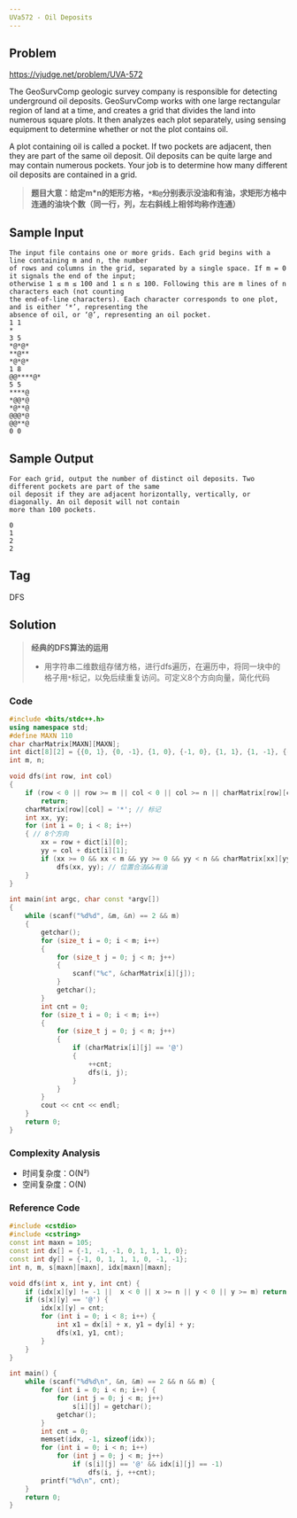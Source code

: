 ```yaml
---
UVa572 - Oil Deposits
---
```


## Problem

https://vjudge.net/problem/UVA-572

The GeoSurvComp geologic survey company is responsible for detecting underground oil deposits. GeoSurvComp works with one large rectangular region of land at a time, and creates a grid that divides the land into numerous square plots. It then analyzes each plot separately, using sensing equipment to determine whether or not the plot contains oil. 

A plot containing oil is called a pocket. If two pockets are adjacent, then they are part of the same oil deposit. Oil deposits can be quite large and may contain numerous pockets. Your job is to determine how many different oil deposits are contained in a grid.

> **题目大意：给定m*n的矩形方格，`*和@`分别表示没油和有油，求矩形方格中连通的油块个数（**同一行，列，左右斜线上相邻均称作连通**）**

## Sample Input

```
The input file contains one or more grids. Each grid begins with a line containing m and n, the number
of rows and columns in the grid, separated by a single space. If m = 0 it signals the end of the input;
otherwise 1 ≤ m ≤ 100 and 1 ≤ n ≤ 100. Following this are m lines of n characters each (not counting
the end-of-line characters). Each character corresponds to one plot, and is either ‘*’, representing the
absence of oil, or ‘@’, representing an oil pocket.
1 1
*
3 5
*@*@*
**@**
*@*@*
1 8
@@****@*
5 5
****@
*@@*@
*@**@
@@@*@
@@**@
0 0

```

## Sample Output

```
For each grid, output the number of distinct oil deposits. Two different pockets are part of the same
oil deposit if they are adjacent horizontally, vertically, or diagonally. An oil deposit will not contain
more than 100 pockets.

0
1
2
2
```

## Tag

DFS

## Solution

> **经典的DFS算法的运用**
>
> - 用字符串二维数组存储方格，进行dfs遍历，在遍历中，将同一块中的格子用`*`标记，以免后续重复访问。可定义8个方向向量，简化代码

### Code

```c++
#include <bits/stdc++.h>
using namespace std;
#define MAXN 110
char charMatrix[MAXN][MAXN];
int dict[8][2] = {{0, 1}, {0, -1}, {1, 0}, {-1, 0}, {1, 1}, {1, -1}, {-1, 1}, {-1, -1}}; // 8个方向
int m, n;

void dfs(int row, int col)
{
    if (row < 0 || row >= m || col < 0 || col >= n || charMatrix[row][col] != '@')
        return;
    charMatrix[row][col] = '*'; // 标记
    int xx, yy;
    for (int i = 0; i < 8; i++)
    { // 8个方向
        xx = row + dict[i][0];
        yy = col + dict[i][1];
        if (xx >= 0 && xx < m && yy >= 0 && yy < n && charMatrix[xx][yy] == '@')
            dfs(xx, yy); // 位置合法&&有油
    }
}

int main(int argc, char const *argv[])
{
    while (scanf("%d%d", &m, &n) == 2 && m)
    {
        getchar();
        for (size_t i = 0; i < m; i++)
        {
            for (size_t j = 0; j < n; j++)
            {
                scanf("%c", &charMatrix[i][j]);
            }
            getchar();
        }
        int cnt = 0;
        for (size_t i = 0; i < m; i++)
        {
            for (size_t j = 0; j < n; j++)
            {
                if (charMatrix[i][j] == '@')
                {
                    ++cnt;
                    dfs(i, j);
                }
            }
        }
        cout << cnt << endl;
    }
    return 0;
}

```

### Complexity Analysis

- 时间复杂度：O(N²)
- 空间复杂度：O(N)

### **Reference Code**

```c++
#include <cstdio>
#include <cstring>
const int maxn = 105;
const int dx[] = {-1, -1, -1, 0, 1, 1, 1, 0};
const int dy[] = {-1, 0, 1, 1, 1, 0, -1, -1};
int n, m, s[maxn][maxn], idx[maxn][maxn];

void dfs(int x, int y, int cnt) {
    if (idx[x][y] != -1 ||  x < 0 || x >= n || y < 0 || y >= m) return;
    if (s[x][y] == '@') {
        idx[x][y] = cnt;
        for (int i = 0; i < 8; i++) {
            int x1 = dx[i] + x, y1 = dy[i] + y;
            dfs(x1, y1, cnt);
        }
    }
}

int main() {
    while (scanf("%d%d\n", &n, &m) == 2 && n && m) {
        for (int i = 0; i < n; i++) {
            for (int j = 0; j < m; j++)
                s[i][j] = getchar();
            getchar();
        }
        int cnt = 0;
        memset(idx, -1, sizeof(idx));
        for (int i = 0; i < n; i++)
            for (int j = 0; j < m; j++)
                if (s[i][j] == '@' && idx[i][j] == -1)
                    dfs(i, j, ++cnt);
        printf("%d\n", cnt);
    }
    return 0;
}
```

